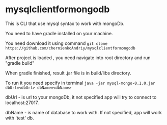 # mysqlclientformongodb

This is CLI that use mysql syntax to work with mongoDb.

You need to have gradle installed on your machine.

You need download it using command ```git clone https://github.com/chernienkoAndriy/mysqlclientformongodb```

After project is loaded , you need navigate into root directory and run "gradle build"

When gradle finished, result .jar file is in build/libs directory.

To run it you need specify in terminal ```java -jar mysql-mongo-0.1.0.jar dbUrl=<dbUrl> dbName=<dbName>```

dbUrl - is url to your mongoDb, it not specified app will try to connect to localhost:27017.

dbName - is name of database to work with. If not specified, app will work with 'test' db.
